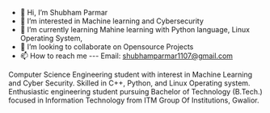 - 👋 Hi, I’m Shubham Parmar
- 👀 I’m interested in Machine learning and Cybersecurity
- 🌱 I’m currently learning Mahine learning with Python language, Linux Operating System,
- 💞️ I’m looking to collaborate on Opensource Projects
- 📫 How to reach me ---
     Email: shubhamparmar1107@gmail.com

Computer Science Engineering student with interest in Machine Learning and Cyber Security. Skilled in C++, Python, and Linux Operating system.
Enthusiastic engineering student pursuing Bachelor of Technology (B.Tech.) focused in Information Technology from ITM Group Of Institutions, Gwalior.
